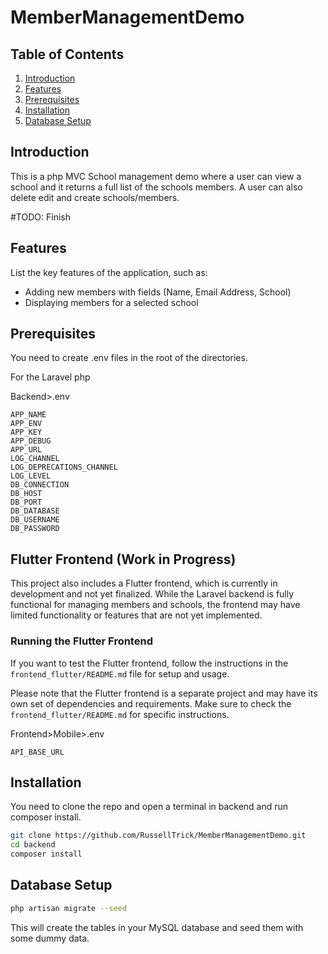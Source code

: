 # MemberManagementDemo

## Table of Contents
1. [Introduction](#introduction)
2. [Features](#features)
3. [Prerequisites](#prerequisites)
4. [Installation](#installation)
5. [Database Setup](#database-setup)

## Introduction
This is a php MVC School management demo where a user can view a school and it returns a full list of the schools members. A user can also delete edit and create schools/members.

#TODO: Finish

## Features
List the key features of the application, such as:
- Adding new members with fields (Name, Email Address, School)
- Displaying members for a selected school

## Prerequisites

You need to create .env files in the root of the directories.

For the Laravel php  

Backend>.env  
```
APP_NAME
APP_ENV
APP_KEY
APP_DEBUG
APP_URL
LOG_CHANNEL
LOG_DEPRECATIONS_CHANNEL
LOG_LEVEL
DB_CONNECTION
DB_HOST
DB_PORT
DB_DATABASE
DB_USERNAME
DB_PASSWORD
```

## Flutter Frontend (Work in Progress)

This project also includes a Flutter frontend, which is currently in development and not yet finalized. While the Laravel backend is fully functional for managing members and schools, the frontend may have limited functionality or features that are not yet implemented.

### Running the Flutter Frontend  

If you want to test the Flutter frontend, follow the instructions in the `frontend_flutter/README.md` file for setup and usage.  

Please note that the Flutter frontend is a separate project and may have its own set of dependencies and requirements. Make sure to check the `frontend_flutter/README.md` for specific instructions.  


Frontend>Mobile>.env  
```
API_BASE_URL
```

## Installation
You need to clone the repo and open a terminal in backend and run composer install.

```bash
git clone https://github.com/RussellTrick/MemberManagementDemo.git  
cd backend  
composer install  
```

## Database Setup
```bash
php artisan migrate --seed
```

This will create the tables in your MySQL database and seed them with some dummy data.
